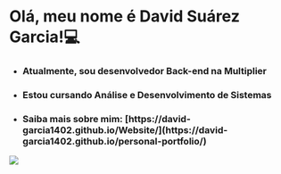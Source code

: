 <h1>
  Olá, meu nome é David Suárez Garcia!💻
</h1>
<ul>
  <li><h3>Atualmente, sou desenvolvedor Back-end na Multiplier</h3></li>
  <li><h3>Estou cursando Análise e Desenvolvimento de Sistemas</h3></li>
  <li><h3>Saiba mais sobre mim: [https://david-garcia1402.github.io/Website/](https://david-garcia1402.github.io/personal-portfolio/)</h3></li>
</ul>
<img align=center src="https://github-readme-stats.vercel.app/api?username=david-garcia1402&show_icons=true&theme=radical">
